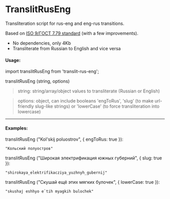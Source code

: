 # TranslitRusEng

Transliteration script for rus-eng and eng-rus transitions.

Based on [ISO 9/ГОСТ 7.79 standard](https://ru.wikipedia.org/wiki/ISO_9#.D0.A2.D0.B0.D0.B1.D0.BB._2._.D0.A2.D1.80.D0.B0.D0.BD.D1.81.D0.BB.D0.B8.D1.82.D0.B5.D1.80.D0.B0.D1.86.D0.B8.D1.8F_.D0.BF.D0.BE_.D1.81.D0.B8.D1.81.D1.82.D0.B5.D0.BC.D0.B5_.D0.91) (with a few improvements).

 * No dependencies, only 4Kb
 * Transliterate from Russian to English and vice versa

#### Usage:
import translitRusEng from 'translit-rus-eng';

translitRusEng (string, options)

> string: string/array/object values to transliterate (Russian or English)

> options: object, can include booleans 'engToRus', 'slug' (to make url-friendly slug-like strings) or 'lowerCase' (to force transliteration into lowercase)

---

#### Examples:

translitRusEng ("Kol'skij poluostrov", { engToRus: true }):

```
"Кольский полуостров"
```

translitRusEng ("Широкая электрификация южных губерний", { slug: true }):

```
"shirokaya_elektrifikacziya_yuzhnyh_gubernij"
```

translitRusEng ("Скушай ещё этих мягких булочек", { lowerCase: true }):

```
"skushaj eshhyo e`tih myagkih bulochek"
```
